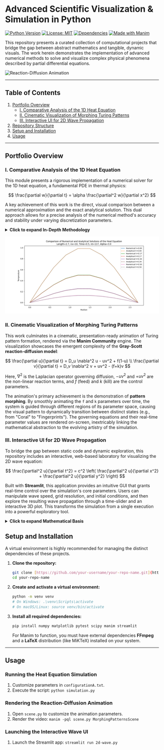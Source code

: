 # **Advanced Scientific Visualization & Simulation in Python**

[![Python Version][python-badge]][python-link]
[![License: MIT][license-badge]][license-link]
[![Dependencies][deps-badge]][deps-link]
[![Made with Manim][manim-badge]][manim-link]

This repository presents a curated collection of computational projects that bridge the gap between abstract mathematics and tangible, dynamic visuals. The work herein demonstrates the implementation of advanced numerical methods to solve and visualize complex physical phenomena described by partial differential equations.

![Reaction-Diffusion Animation](https://media0.giphy.com/media/v1.Y2lkPTc5MGI3NjExMDEzYWo2M2h2eDl0aGlxeng2ejNmOWU4NGNqM3l6cm9teXg2c281byZlcD12MV9pbnRlcm5hbF9naWZfYnlfaWQmY3Q9Zw/KRONxvcKhaGjSjpDT1/giphy.gif)

---
## **Table of Contents**
1.  [Portfolio Overview](#portfolio-overview)
    * [I. Comparative Analysis of the 1D Heat Equation](#i-comparative-analysis-of-the-1d-heat-equation)
    * [II. Cinematic Visualization of Morphing Turing Patterns](#ii-cinematic-visualization-of-morphing-turing-patterns)
    * [III. Interactive UI for 2D Wave Propagation](#iii-interactive-ui-for-2d-wave-propagation)
2.  [Repository Structure](#repository-structure)
3.  [Setup and Installation](#setup-and-installation)
4.  [Usage](#usage)

---
## **Portfolio Overview**

### **I. Comparative Analysis of the 1D Heat Equation**

This module presents a rigorous implementation of a numerical solver for the 1D heat equation, a fundamental PDE in thermal physics:

$$
\frac{\partial w}{\partial t} = \alpha \frac{\partial^2 w}{\partial x^2}
$$

A key achievement of this work is the direct, visual comparison between a numerical approximation and the exact analytical solution. This dual approach allows for a precise analysis of the numerical method's accuracy and stability under varying discretization parameters.

<details>
<summary><b>Click to expand In-Depth Methodology</b></summary>

#### **Crank-Nicolson Method**
The numerical solution is achieved through a robust implementation of the **Crank-Nicolson** finite difference scheme. The simulation considers a 1D rod of length $L$ with an initial sinusoidal temperature distribution $w(x,0) = \sin(\frac{\pi x}{L})$ and fixed Dirichlet boundary conditions, $w(0,t) = w(L,t) = 0$.

The discretization of the heat equation using this method is:

$$
-r w_{i-1}^{n+1} + (1 + 2r)w_i^{n+1} - r w_{i+1}^{n+1} = r w_{i-1}^n + (1 - 2r) w_i^n + r w_{i+1}^n
$$

with the stencil coefficient $r = \frac{\alpha \Delta t}{2(\Delta x)^2}$. This implicit method is unconditionally stable for all values of $r$.

The linear system can be expressed in matrix form as $A \mathbf{w}^{n+1} = B \mathbf{w}^n$, where $A$ and $B$ are tridiagonal matrices:

$$
A = \begin{pmatrix}
1 & 0 & 0 & \cdots & 0 \\
-r & 1+2r & -r & \cdots & 0 \\
\vdots & \ddots & \ddots & \ddots & \vdots \\
0 & \cdots & -r & 1+2r & -r \\
0 & \cdots & 0 & 0 & 1
\end{pmatrix}
\quad
B = \begin{pmatrix}
1 & 0 & 0 & \cdots & 0 \\
r & 1-2r & r & \cdots & 0 \\
\vdots & \ddots & \ddots & \ddots & \vdots \\
0 & \cdots & r & 1-2r & r \\
0 & \cdots & 0 & 0 & 1
\end{pmatrix}
$$

#### **Analytical Solution**
For validation, the exact analytical solution is derived using a **Fourier sine series**. For the given initial and boundary conditions, the solution is:

$$
w(x,t) = \sin\left(\frac{\pi x}{L}\right) e^{-\alpha \left(\frac{\pi}{L}\right)^2 t}
$$

The program calculates this solution on the same grid, providing a direct benchmark for the numerical result.

</details>

![Heat Equation Plot](./Plot/Figure1.png)

### **II. Cinematic Visualization of Morphing Turing Patterns**

This work culminates in a cinematic, presentation-ready animation of Turing pattern formation, rendered via the **Manim Community** engine. The visualization showcases the emergent complexity of the **Gray-Scott reaction-diffusion model**:

$$
\frac{\partial u}{\partial t} = D_u \nabla^2 u - uv^2 + f(1-u) \\
\frac{\partial v}{\partial t} = D_v \nabla^2 v + uv^2 - (f+k)v
$$

Here, $\nabla^2$ is the Laplacian operator governing diffusion, $-uv^2$ and $+uv^2$ are the non-linear reaction terms, and $f$ (feed) and $k$ (kill) are the control parameters.

The animation's primary achievement is the demonstration of **pattern morphing**. By smoothly animating the `f` and `k` parameters over time, the system is guided through different regions of its parameter space, causing the visual pattern to dynamically transition between distinct states (e.g., from "Coral" to "Fingerprints"). The governing equations and their real-time parameter values are rendered on-screen, inextricably linking the mathematical abstraction to the evolving artistry of the simulation.

### **III. Interactive UI for 2D Wave Propagation**

To bridge the gap between static code and dynamic exploration, this repository includes an interactive, web-based laboratory for visualizing the 2D wave equation:

$$
\frac{\partial^2 u}{\partial t^2} = c^2 \left( \frac{\partial^2 u}{\partial x^2} + \frac{\partial^2 u}{\partial y^2} \right)
$$

Built with **Streamlit**, this application provides an intuitive GUI that grants real-time control over the simulation's core parameters. Users can manipulate wave speed, grid resolution, and initial conditions, and then explore the resulting wave propagation through a time-slider and an interactive 3D plot. This transforms the simulation from a single execution into a powerful exploratory tool.

<details>
<summary><b>Click to expand Mathematical Basis</b></summary>

The visualization is based on the analytical solution to the 2D wave equation on a rectangular membrane with fixed boundaries, derived via separation of variables. The displacement $u(x,y,t)$ is expressed as a double Fourier sine series:

$$
u(x,y,t) = \sum_{m=1}^{\infty} \sum_{n=1}^{\infty} \sin\left(\frac{m\pi x}{L_x}\right) \sin\left(\frac{n\pi y}{L_y}\right) \left( A_{mn} \cos(\omega_{mn} t) + B_{mn} \sin(\omega_{mn} t) \right)
$$

where $\omega_{mn} = c\pi \sqrt{\left(\frac{m}{L_x}\right)^2 + \left(\frac{n}{L_y}\right)^2}$ is the angular frequency for each $(m,n)$ mode. The coefficients $A_{mn}$ and $B_{mn}$ are calculated from the initial displacement and velocity of the membrane. The Streamlit app computes a truncated version of this series to generate the 3D surface.

</details>

## **Setup and Installation**

A virtual environment is highly recommended for managing the distinct dependencies of these projects.

1.  **Clone the repository:**
    ```bash
    git clone [https://github.com/your-username/your-repo-name.git](https://github.com/your-username/your-repo-name.git)
    cd your-repo-name
    ```

2.  **Create and activate a virtual environment:**
    ```bash
    python -m venv venv
    # On Windows: .\venv\Scripts\activate
    # On macOS/Linux: source venv/bin/activate
    ```

3.  **Install all required dependencies:**
    ```bash
    pip install numpy matplotlib pytest scipy manim streamlit
    ```
    For Manim to function, you must have external dependencies **FFmpeg** and a **LaTeX** distribution (like MiKTeX) installed on your system.

---
## **Usage**

### **Running the Heat Equation Simulation**
1.  Customize parameters in `configurationA.txt`.
2.  Execute the script: `python simulation.py`

### **Rendering the Reaction-Diffusion Animation**
1.  Open `scene.py` to customize the animation parameters.
2.  Render the video: `manim -pql scene.py MorphingPatternsScene`

### **Launching the Interactive Wave UI**
1.  Launch the Streamlit app: `streamlit run 2d-wave.py`


[python-badge]: https://img.shields.io/badge/Python-3.8+-blue.svg
[python-link]: https://www.python.org/downloads/
[license-badge]: https://img.shields.io/badge/License-MIT-yellow.svg
[license-link]: ./LICENSE
[deps-badge]: https://img.shields.io/badge/dependencies-multi--project-brightgreen.svg
[deps-link]: #setup-and-installation
[manim-badge]: https://img.shields.io/badge/Engine-ManimCE-blueviolet
[manim-link]: https://www.manim.community/
